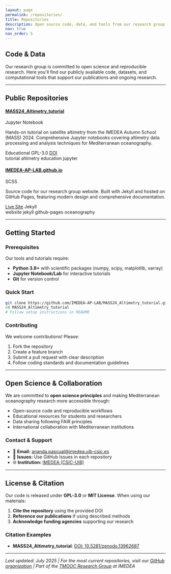 ```yaml
---
layout: page
permalink: /repositories/
title: Repositories
description: Open source code, data, and tools from our research group
nav: true
nav_order: 5
---
```


## Code & Data

Our research group is committed to open science and reproducible research. Here you'll find our publicly available code, datasets, and computational tools that support our publications and ongoing research.

---

## Public Repositories

<div class="repo-grid">

<div class="repo-card">
  <div class="repo-header">
    <h4><a href="https://github.com/IMEDEA-AP-LAB/MASS24_Altimetry_tutorial" target="_blank"><i class="fab fa-github"></i> MASS24_Altimetry_tutorial</a></h4>
    <span class="repo-language">Jupyter Notebook</span>
  </div>
  <p>Hands-on tutorial on satellite altimetry from the IMEDEA Autumn School (MASS) 2024. Comprehensive Jupyter notebooks covering altimetry data processing and analysis techniques for Mediterranean oceanography.</p>
  <div class="repo-stats">
    <span class="repo-stat"><i class="fas fa-star"></i> Educational</span>
    <span class="repo-stat"><i class="fas fa-code-branch"></i> GPL-3.0</span>
    <span class="repo-stat"><i class="fas fa-book"></i> <a href="https://doi.org/10.5281/zenodo.13962687" target="_blank">DOI</a></span>
  </div>
  <div class="repo-topics">
    <span class="topic">tutorial</span>
    <span class="topic">altimetry</span>
    <span class="topic">education</span>
    <span class="topic">jupyter</span>
  </div>
</div>

<div class="repo-card">
  <div class="repo-header">
    <h4><a href="https://github.com/IMEDEA-AP-LAB/IMEDEA-AP-LAB.github.io" target="_blank"><i class="fab fa-github"></i> IMEDEA-AP-LAB.github.io</a></h4>
    <span class="repo-language">SCSS</span>
  </div>
  <p>Source code for our research group website. Built with Jekyll and hosted on GitHub Pages, featuring modern design and comprehensive documentation.</p>
  <div class="repo-stats">
    <span class="repo-stat"><i class="fas fa-globe"></i> <a href="https://imedea-ap-lab.github.io" target="_blank">Live Site</a></span>
    <span class="repo-stat"><i class="fas fa-tools"></i> Jekyll</span>
  </div>
  <div class="repo-topics">
    <span class="topic">website</span>
    <span class="topic">jekyll</span>
    <span class="topic">github-pages</span>
    <span class="topic">oceanography</span>
  </div>
</div>

</div>

---

## Getting Started

### Prerequisites
Our tools and tutorials require:
- **Python 3.8+** with scientific packages (numpy, scipy, matplotlib, xarray)
- **Jupyter Notebook/Lab** for interactive tutorials
- **Git** for version control

### Quick Start
```bash
git clone https://github.com/IMEDEA-AP-LAB/MASS24_Altimetry_tutorial.git
cd MASS24_Altimetry_tutorial
# Follow setup instructions in README
```

### Contributing
We welcome contributions! Please:
1. Fork the repository
2. Create a feature branch  
3. Submit a pull request with clear description
4. Follow coding standards and documentation guidelines

---

## Open Science & Collaboration

We are committed to **open science principles** and making Mediterranean oceanography research more accessible through:

- Open-source code and reproducible workflows
- Educational resources for students and researchers
- Data sharing following FAIR principles
- International collaboration with Mediterranean institutions

### Contact & Support
- 📧 **Email:** ananda.pascual@imedea.uib-csic.es
- 🐛 **Issues:** Use GitHub Issues in each repository
- 🌐 **Institution:** [IMEDEA (CSIC-UIB)](https://imedea.uib-csic.es/)

---

## License & Citation

Our code is released under **GPL-3.0** or **MIT License**. When using our materials:

1. **Cite the repository** using the provided DOI
2. **Reference our publications** if using described methods
3. **Acknowledge funding agencies** supporting our research

### Citation Examples
- **MASS24_Altimetry_tutorial**: [DOI: 10.5281/zenodo.13962687](https://doi.org/10.5281/zenodo.13962687)

---

*Last updated: July 2025 | For the most current repositories, visit our [GitHub organization](https://github.com/IMEDEA-AP-LAB) | Part of the [TMOOC Research Group](https://imedea.uib-csic.es/en/research/marine-technologies-operational-and-coastal-oceanography/) at IMEDEA*
